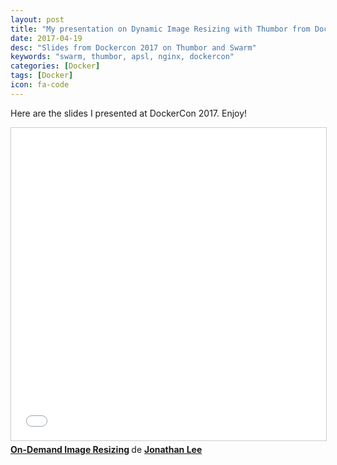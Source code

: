 ```yaml
---
layout: post
title: "My presentation on Dynamic Image Resizing with Thumbor from Dockercon 2017"
date: 2017-04-19
desc: "Slides from Dockercon 2017 on Thumbor and Swarm"
keywords: "swarm, thumbor, apsl, nginx, dockercon"
categories: [Docker]
tags: [Docker]
icon: fa-code
---
```



Here are the slides I presented at DockerCon 2017. Enjoy!

<iframe src="//www.slideshare.net/slideshow/embed_code/key/p0wbcBWyAQFGRD" width="100%" height="500" frameborder="0" marginwidth="0" marginheight="0" scrolling="no" style="border:1px solid #CCC; border-width:1px; margin-bottom:5px; max-width: 100%;" allowfullscreen> </iframe> <div style="margin-bottom:5px"> <strong> <a href="//www.slideshare.net/JonathanLee171/ondemand-image-resizing-75395949" title="On-Demand Image Resizing" target="_blank">On-Demand Image Resizing</a> </strong> de <strong><a target="_blank" href="https://www.slideshare.net/JonathanLee171">Jonathan Lee</a></strong> </div>